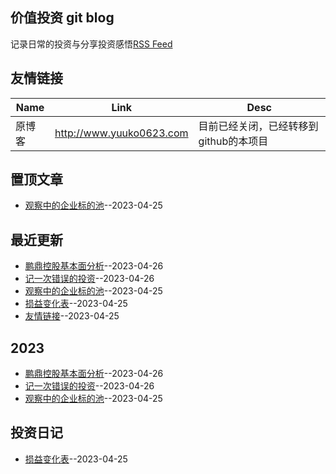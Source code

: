 ## 价值投资 git blog
记录日常的投资与分享投资感悟[RSS Feed](https://raw.githubusercontent.com/yuuko0623/valueinvestment/master/feed.xml)
## 友情链接
| Name | Link | Desc | 
 | ---- | ---- | ---- |
| 原博客 | http://www.yuuko0623.com | 目前已经关闭，已经转移到github的本项目 |
## 置顶文章
- [观察中的企业标的池](https://github.com/yuuko0623/valueinvestment/issues/8)--2023-04-25
## 最近更新
- [鹏鼎控股基本面分析](https://github.com/yuuko0623/valueinvestment/issues/11)--2023-04-26
- [记一次错误的投资](https://github.com/yuuko0623/valueinvestment/issues/9)--2023-04-26
- [观察中的企业标的池](https://github.com/yuuko0623/valueinvestment/issues/8)--2023-04-25
- [损益变化表](https://github.com/yuuko0623/valueinvestment/issues/7)--2023-04-25
- [友情链接](https://github.com/yuuko0623/valueinvestment/issues/6)--2023-04-25
## 2023
- [鹏鼎控股基本面分析](https://github.com/yuuko0623/valueinvestment/issues/11)--2023-04-26
- [记一次错误的投资](https://github.com/yuuko0623/valueinvestment/issues/9)--2023-04-26
- [观察中的企业标的池](https://github.com/yuuko0623/valueinvestment/issues/8)--2023-04-25
## 投资日记
- [损益变化表](https://github.com/yuuko0623/valueinvestment/issues/7)--2023-04-25
